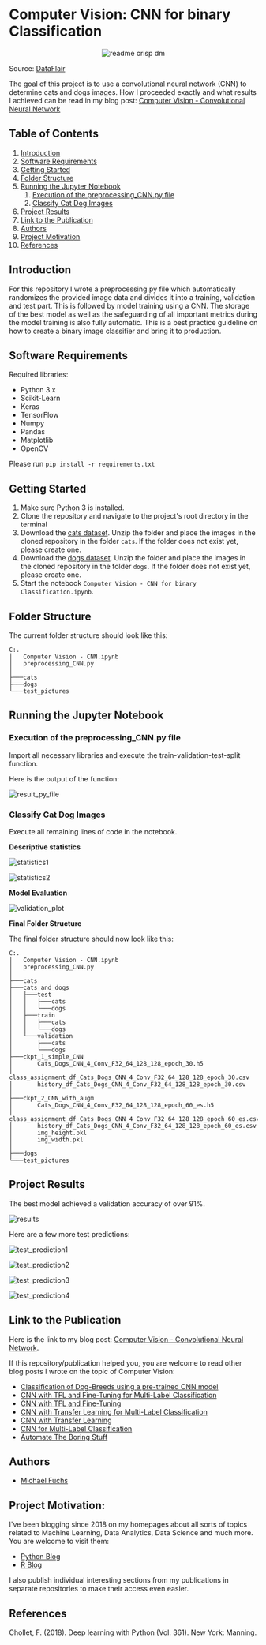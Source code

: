 
# Computer Vision: CNN for binary Classification


<p align="center">
  <img src="https://d2h0cx97tjks2p.cloudfront.net/blogs/wp-content/uploads/sites/2/2020/05/Cats-Dogs-Classification-deep-learning.gif?raw=true" alt="readme crisp dm"/>
</p>

Source: [DataFlair](https://data-flair.training/)

The goal of this project is to use a convolutional neural network (CNN) to determine cats and dogs images. 
How I proceeded exactly and what results I achieved can be read in my blog post: [Computer Vision - Convolutional Neural Network](https://michael-fuchs-python.netlify.app/2021/01/08/computer-vision-convolutional-neural-network/)


## Table of Contents
1. [Introduction](#introduction)
2. [Software Requirements](#software_requirements)
3. [Getting Started](#getting_started)
4. [Folder Structure](#folder_structure)
5. [Running the Jupyter Notebook](#running_jpynb)
    1. [Execution of the preprocessing_CNN.py file](#running_preprocessing)
    2. [Classify Cat Dog Images](#classify_cat_dog_images)
6. [Project Results](#project_results)
7. [Link to the Publication](#links)   
8. [Authors](#authors)
9. [Project Motivation](#motivation)
10. [References](#references)




<a name="introduction"></a>

## Introduction

For this repository I wrote a preprocessing.py file which automatically randomizes the provided image data and divides it into a training, validation and test part. 
This is followed by model training using a CNN. 
The storage of the best model as well as the safeguarding of all important metrics during the model training is also fully automatic. 
This is a best practice guideline on how to create a binary image classifier and bring it to production. 


<a name="software_requirements"></a>

## Software Requirements

Required libraries:

+ Python 3.x
+ Scikit-Learn
+ Keras
+ TensorFlow
+ Numpy
+ Pandas
+ Matplotlib
+ OpenCV

Please run ```pip install -r requirements.txt```



<a name="getting_started"></a>

## Getting Started

1. Make sure Python 3 is installed.
2. Clone the repository and navigate to the project's root directory in the terminal
3. Download the [cats dataset](https://github.com/MFuchs1989/Datasets-and-Miscellaneous/tree/main/datasets/Computer%20Vision/Convolutional%20Neural%20Network/cats). Unzip the folder and place the images in the cloned repository in the folder ```cats```. If the folder does not exist yet, please create one. 
4. Download the [dogs dataset](https://github.com/MFuchs1989/Datasets-and-Miscellaneous/tree/main/datasets/Computer%20Vision/Convolutional%20Neural%20Network/dogs). Unzip the folder and place the images in the cloned repository in the folder ```dogs```. If the folder does not exist yet, please create one. 
5. Start the notebook ```Computer Vision - CNN for binary Classification.ipynb```.



<a name="folder_structure"></a>

## Folder Structure

The current folder structure should look like this:

```
C:.
│   Computer Vision - CNN.ipynb
│   preprocessing_CNN.py
│
├───cats
├───dogs
└───test_pictures
```


<a name="running_jpynb"></a>

## Running the Jupyter Notebook


<a name="running_preprocessing"></a>

### Execution of the preprocessing_CNN.py file

Import all necessary libraries and execute the train-validation-test-split function.

Here is the output of the function:

![result_py_file](images/result_py_file.png)


<a name="classify_cat_dog_images"></a>

### Classify Cat Dog Images

Execute all remaining lines of code in the notebook.

**Descriptive statistics**

![statistics1](images/statistics1.png)

![statistics2](images/statistics2.png)


**Model Evaluation**

![validation_plot](images/validation_plot.png)



**Final Folder Structure**

The final folder structure should now look like this:

```
C:.
│   Computer Vision - CNN.ipynb
│   preprocessing_CNN.py
│
├───cats
├───cats_and_dogs
│   ├───test
│   │   ├───cats
│   │   └───dogs
│   ├───train
│   │   ├───cats
│   │   └───dogs
│   └───validation
│       ├───cats
│       └───dogs
├───ckpt_1_simple_CNN
│       Cats_Dogs_CNN_4_Conv_F32_64_128_128_epoch_30.h5
│       class_assignment_df_Cats_Dogs_CNN_4_Conv_F32_64_128_128_epoch_30.csv
│       history_df_Cats_Dogs_CNN_4_Conv_F32_64_128_128_epoch_30.csv
│
├───ckpt_2_CNN_with_augm
│       Cats_Dogs_CNN_4_Conv_F32_64_128_128_epoch_60_es.h5
│       class_assignment_df_Cats_Dogs_CNN_4_Conv_F32_64_128_128_epoch_60_es.csv
│       history_df_Cats_Dogs_CNN_4_Conv_F32_64_128_128_epoch_60_es.csv
│       img_height.pkl
│       img_width.pkl
│
├───dogs
└───test_pictures
```


<a name="project_results"></a>

## Project Results

The best model achieved a validation accuracy of over 91%.

![results](images/results.png)


Here are a few more test predictions:


![test_prediction1](images/test_prediction1.png)

![test_prediction2](images/test_prediction2.png)

![test_prediction3](images/test_prediction3.png)

![test_prediction4](images/test_prediction4.png)


<a name="links"></a>

## Link to the Publication

Here is the link to my blog post: [Computer Vision - Convolutional Neural Network](https://michael-fuchs-python.netlify.app/2021/01/08/computer-vision-convolutional-neural-network/).

If this repository/publication helped you, you are welcome to read other blog posts I wrote on the topic of Computer Vision:

+ [Classification of Dog-Breeds using a pre-trained CNN model](https://michael-fuchs-python.netlify.app/2021/01/27/classification-of-dog-breeds-using-a-pre-trained-cnn-model/)
+ [CNN with TFL and Fine-Tuning for Multi-Label Classification](https://michael-fuchs-python.netlify.app/2021/01/24/cv-cnn-with-tfl-and-fine-tuning-for-multi-label-classification/)
+ [CNN with TFL and Fine-Tuning](https://michael-fuchs-python.netlify.app/2021/01/22/cv-cnn-with-tfl-and-fine-tuning/)
+ [CNN with Transfer Learning for Multi-Label Classification](https://michael-fuchs-python.netlify.app/2021/01/19/cv-cnn-with-transfer-learning-for-multi-label-classification/)
+ [CNN with Transfer Learning](https://michael-fuchs-python.netlify.app/2021/01/17/computer-vision-cnn-with-transfer-learning/)
+ [CNN for Multi-Label Classification](https://michael-fuchs-python.netlify.app/2021/01/15/computer-vision-cnn-for-multi-label-classification/)
+ [Automate The Boring Stuff](https://michael-fuchs-python.netlify.app/2021/01/01/computer-vision-automate-the-boring-stuff/)


<a name="authors"></a>

## Authors

+ [Michael Fuchs](https://github.com/MFuchs1989)

<a name="motivation"></a>

## Project Motivation: 

I've been blogging since 2018 on my homepages about all sorts of topics related to Machine Learning, Data Analytics, Data Science and much more.
You are welcome to visit them:

+ [Python Blog](https://michael-fuchs-python.netlify.app/)
+ [R Blog](https://michael-fuchs.netlify.app/)

I also publish individual interesting sections from my publications in separate repositories to make their access even easier. 


<a name="references"></a>

## References

Chollet, F. (2018). Deep learning with Python (Vol. 361). New York: Manning.
